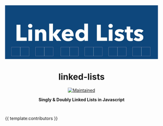 <!-- ⚠️ This README has been generated from the file(s) "blueprint.md" ⚠️--><p align="center">
  <img src="https://raw.githubusercontent.com/meshuggahbobo/linked-lists/main/img/logo.png" alt="Logo" width="auto" height="auto" />
</p>
<h1 align="center">linked-lists</h1>
<p align="center">
		<a href="https://github.com/meshuggahbobo/linked-lists/graphs/commit-activity"><img alt="Maintained" src="https://img.shields.io/badge/Maintained%3F-yes-green.svg" height="20"/></a>
	</p>

<p align="center">
  <b>Singly & Doubly Linked Lists in Javascript</b></br>
  <sub><sub>
</p>

<br />

{{ template:contributors }}